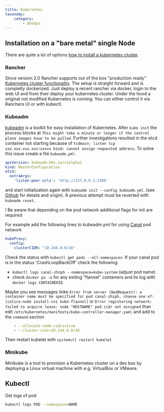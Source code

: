 ```yaml
---
title: Kubernetes
taxonomy:
    category:
        - DevOps
---
```


## Installation on a "bare metal" single Node

There are quite a lot of options [how to install a kubernetes cluster](https://kubernetes.io/docs/setup/pick-right-solution/). 

### Rancher

Since version 2.0 Rancher supports out of the box "production ready" [Kubernetes cluster functionality](https://rancher.com/kubernetes/). The setup is straight forward and is completly dockerized. Just deploy a recent rancher via docker, login to the web UI and from their deploy your kubernetes cluster. Under the hood a original not modified Kubernetes is running. You can either control it via Ranchers UI or with kubectl.

### Kubeadm

[kubeadm](https://kubernetes.io/docs/setup/independent/create-cluster-kubeadm/) is a toolkit for easy installation of Kubernetes.
After `kube init` the process blocks at `This might take a minute or longer if the control plane images have to be pulled`. Further investigations resulted in the etcd container not starting because of `tcdmain: listen tcp xxx.xxx.xxx.xxx:xxxxx bind: cannot assign requested address`.  To solve this issue create a file `kubeadm.yml`:
```yaml
apiVersion: kubeadm.k8s.io/v1alpha1
kind: MasterConfiguration
etcd:
  extraArgs:
    'listen-peer-urls': 'http://127.0.0.1:2380'
```
and start initialization again with `kubeadm init --config kubeadm.yml`. (see [Github](https://github.com/kubernetes/kubernetes/issues/57709) for details and origin). A previous attempt must be reverted with `kubeadm reset`.

! Be aware that depending on the pod network additional flags for init are required

For example add the following lines to kubeadm.yml for using [Canal](https://github.com/projectcalico/canal/tree/master/k8s-install) pod network

```yaml
kubeProxy:
  config:
    clusterCIDR: "10.244.0.0/16"
```

Check the status with `kubectl get pods --all-namespaces`. If your canal pod is in the status 'CrashLoopBackOff' check the following:
* `kubectl logs canal-zhzph --namespace=kube-system` (adjust pod name)
* check `docker ps -a` for any exiting "flannel" containers and its log with `docker logs CONTAINERID`

Maybe you see messages linke `Error from server (BadRequest): a container name must be specified for pod canal-zhzph, choose one of: [calico-node install-cni kube-flannel]` or `Error registering network: failed to acquire lease: node "HOSTNAME" pod cidr not assigned` than edit `/etc/kubernetes/manifests/kube-controller-manager.yaml` and add to the `command` section
```yaml
    - --allocate-node-cidrs=true
    - --cluster-cidr=10.244.0.0/16
```
Then restart kubelet with `systemctl restart kubelet`

### Minikube

Minikube is a tool to provision a Kubernetes cluster on a dev box by deploying a Linux virtual machine with e.g. VirtualBox or VMware.

## Kubectl

Get logs of pod
```bash
kubectl logs POD --namespace=NAME
```